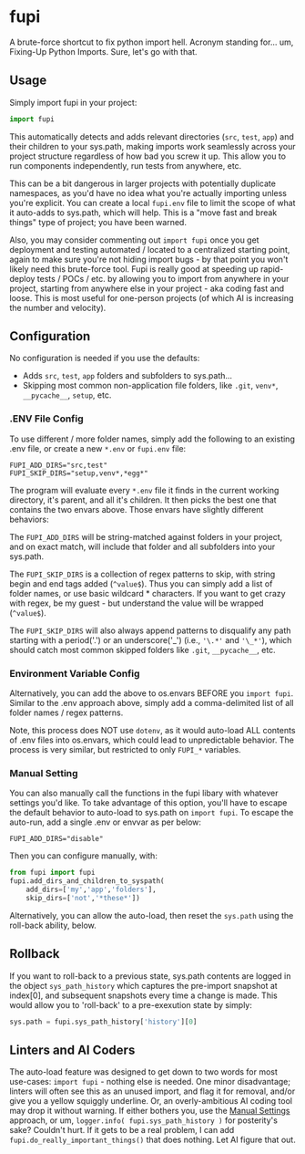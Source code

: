# fupi

A brute-force shortcut to fix python import hell. Acronym standing for... um, Fixing-Up Python Imports. Sure, let's go with that. 

## Usage

Simply import fupi in your project:

```python
import fupi
```

This automatically detects and adds relevant directories (`src`, `test`, `app`) and their children to your sys.path, making imports work seamlessly across your project structure regardless of how bad you screw it up.  This allow you to run components independently, run tests from anywhere, etc. 

This can be a bit dangerous in larger projects with potentially duplicate namespaces, as you'd have no idea what you're actually importing unless you're explicit.  You can create a local `fupi.env` file to limit the scope of what it auto-adds to sys.path, which will help.  This is a "move fast and break things" type of project; you have been warned. 

Also, you may consider commenting out `import fupi` once you get deployment and testing automated / located to a centralized starting point, again to make sure you're not hiding import bugs - by that point you won't likely need this brute-force tool.  Fupi is really good at speeding up rapid-deploy tests / POCs / etc. by allowing you to import from anywhere in your project, starting from anywhere else in your project - aka coding fast and loose. This is most useful for one-person projects (of which AI is increasing the number and velocity).

## Configuration

No configuration is needed if you use the defaults: 
- Adds `src`, `test`, `app` folders and subfolders to sys.path... 
- Skipping most common non-application file folders, like `.git`, `venv*`, `__pycache__`, `setup`, etc.

### .ENV File Config

To use different / more folder names, simply add the following to an existing .env file, or
create a new `*.env` or `fupi.env` file:

```
FUPI_ADD_DIRS="src,test"
FUPI_SKIP_DIRS="setup,venv*,*egg*"
```

The program will evaluate every `*.env` file it finds in the current working directory, it's parent, and all it's children. It then picks the best one that contains the two envars above.  Those envars have slightly different behaviors:

The `FUPI_ADD_DIRS` will be string-matched against folders in your project, and on exact match, will include that folder and all subfolders into your sys.path.

The `FUPI_SKIP_DIRS` is a collection of regex patterns to skip, with string begin and end tags added (`^value$`).  Thus you can simply add a list of folder names, or use basic wildcard * characters. If
you want to get crazy with regex, be my guest - but understand the value will be wrapped (`^value$`).

The `FUPI_SKIP_DIRS` will also always append patterns to disqualify any path starting with a period('.')
or an underscore('_') (i.e., `'\.*'` and `'\_*'`), which should catch most common skipped folders like
`.git`, `__pycache__`, etc.

### Environment Variable Config

Alternatively, you can add the above to os.envars BEFORE you `import fupi`.  Similar to the .env approach above, simply add a comma-delimited list of all folder names / regex patterns. 

Note, this process does NOT use `dotenv`, as it would auto-load ALL contents of .env files into os.envars, which could lead to unpredictable behavior.  The process is very similar, but restricted to only `FUPI_*` variables.

### Manual Setting

You can also manually call the functions in the fupi libary with whatever settings you'd like.
To take advantage of this option, you'll have to escape the default behavior to auto-load to sys.path on `import fupi`.  To escape the auto-run, add a single .env or envvar as per below:

```
FUPI_ADD_DIRS="disable"
```

Then you can configure manually, with:

```python
from fupi import fupi
fupi.add_dirs_and_children_to_syspath(
    add_dirs=['my','app','folders'], 
    skip_dirs=['not','*these*'])
```
 
Alternatively, you can allow the auto-load, then reset the `sys.path` using the roll-back ability, below.

## Rollback
If you want to roll-back to a previous state, sys.path contents are logged in the object `sys_path_history`
which captures the pre-import snapshot at index[0], and subsequent snapshots every time a change is made. This would 
allow you to 'roll-back' to a pre-exexution state by simply:

```python
sys.path = fupi.sys_path_history['history'][0]
```

## Linters and AI Coders

The auto-load feature was designed to get down to two words for most use-cases: `import fupi` - nothing else is needed.
One minor disadvantage; linters will often see this as an unused import, and flag it for removal, and/or give you a yellow squiggly underline. Or, an overly-ambitious AI coding tool may drop it without warning. If either bothers you, use the [Manual Settings](#manual-settings) approach, or um, `logger.info( fupi.sys_path_history )` for posterity's sake? Couldn't hurt. 
If it gets to be a real problem, I can add `fupi.do_really_important_things()` that does nothing.  Let AI figure that out.
